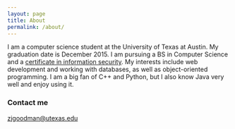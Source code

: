 ```yaml
---
layout: page
title: About
permalink: /about/
---
```


I am a computer science student at the University of Texas at Austin. My graduation date is December 2015. I am pursuing a BS in Computer Science and a [certificate in information security](http://www.cs.utexas.edu/undergraduate-program/academics/certificate-programs/infosec). My interests include web development and working with databases, as well as object-oriented programming. I am a big fan of C++ and Python, but I also know Java very well and enjoy using it.

### Contact me

[zjgoodman@utexas.edu](mailto:zjgoodman@utexas.edu)
